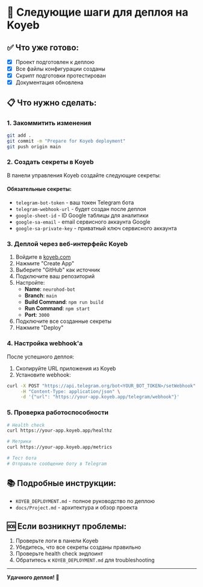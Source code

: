 # 🚀 Следующие шаги для деплоя на Koyeb

## ✅ Что уже готово:
- [x] Проект подготовлен к деплою
- [x] Все файлы конфигурации созданы
- [x] Скрипт подготовки протестирован
- [x] Документация обновлена

## 📋 Что нужно сделать:

### 1. Закоммитить изменения
```bash
git add .
git commit -m "Prepare for Koyeb deployment"
git push origin main
```

### 2. Создать секреты в Koyeb
В панели управления Koyeb создайте следующие секреты:

#### Обязательные секреты:
- `telegram-bot-token` - ваш токен Telegram бота
- `telegram-webhook-url` - будет создан после деплоя
- `google-sheet-id` - ID Google таблицы для аналитики
- `google-sa-email` - email сервисного аккаунта Google
- `google-sa-private-key` - приватный ключ сервисного аккаунта

### 3. Деплой через веб-интерфейс Koyeb
1. Войдите в [koyeb.com](https://koyeb.com)
2. Нажмите "Create App"
3. Выберите "GitHub" как источник
4. Подключите ваш репозиторий
5. Настройте:
   - **Name**: `neurohod-bot`
   - **Branch**: `main`
   - **Build Command**: `npm run build`
   - **Run Command**: `npm start`
   - **Port**: `3000`
6. Подключите все созданные секреты
7. Нажмите "Deploy"

### 4. Настройка webhook'а
После успешного деплоя:
1. Скопируйте URL приложения из Koyeb
2. Установите webhook:
```bash
curl -X POST "https://api.telegram.org/bot<YOUR_BOT_TOKEN>/setWebhook" \
     -H "Content-Type: application/json" \
     -d '{"url": "https://your-app.koyeb.app/telegram/webhook"}'
```

### 5. Проверка работоспособности
```bash
# Health check
curl https://your-app.koyeb.app/healthz

# Метрики
curl https://your-app.koyeb.app/metrics

# Тест бота
# Отправьте сообщение боту в Telegram
```

## 📚 Подробные инструкции:
- `KOYEB_DEPLOYMENT.md` - полное руководство по деплою
- `docs/Project.md` - архитектура и обзор проекта

## 🆘 Если возникнут проблемы:
1. Проверьте логи в панели Koyeb
2. Убедитесь, что все секреты созданы правильно
3. Проверьте health check эндпоинт
4. Обратитесь к `KOYEB_DEPLOYMENT.md` для troubleshooting

---

**Удачного деплоя! 🎉**
